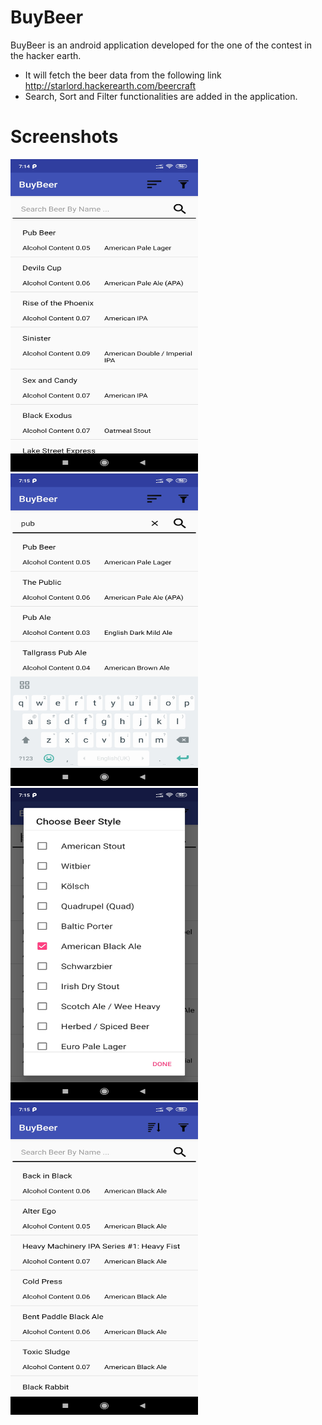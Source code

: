 # BuyBeer

BuyBeer is an android application developed for the one of the contest in the hacker earth.

- It will fetch the beer data from the following link http://starlord.hackerearth.com/beercraft
- Search, Sort and Filter functionalities are added in the application.
# Screenshots
<img src="https://raw.githubusercontent.com/ArunMuthu-NS/BuyBeer/master/screenshots/HomePage.jpg" width = "300" height="500"/>
<img src="https://raw.githubusercontent.com/ArunMuthu-NS/BuyBeer/master/screenshots/Search.jpg" width = "300" height="500"/>
<br>
<img src="https://raw.githubusercontent.com/ArunMuthu-NS/BuyBeer/master/screenshots/Filters.jpg" width = "300" height="500"/>
<img src="https://raw.githubusercontent.com/ArunMuthu-NS/BuyBeer/master/screenshots/Sort.jpg" width = "300" height="500"/>
